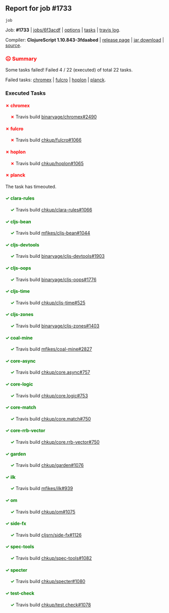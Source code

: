 ## Report for job #1733
```
job
```


Job: **#1733** | [jobs/6f3acdf](https://github.com/cljs-oss/canary/commit/6f3acdf2df18137174b46f6a640f5f272abd9440) | [options](options.edn) | [tasks](tasks.edn) | [travis log](https://travis-ci.org/cljs-oss/canary/builds/765035462).

Compiler: **ClojureScript 1.10.843-3fdaabed** | [release page](https://github.com/cljs-oss/canary/releases/tag/r1.10.843-3fdaabed) | [jar download](https://github.com/cljs-oss/canary/releases/download/r1.10.843-3fdaabed/clojurescript-1.10.843-3fdaabed.jar) | [source](https://github.com/clojure/clojurescript/commit/3fdaabedb1343f434b6cb4f75fa28e748f96eff0).

### <b style='color:red'>☹ Summary</b>

Some tasks failed! Failed 4 / 22 (executed) of total 22 tasks.

Failed tasks: [chromex](#-chromex) | [fulcro](#-fulcro) | [hoplon](#-hoplon) | [planck](#-planck).

### Executed Tasks

#### <b style='color:red'>&#x2717; chromex</b>
&nbsp;&nbsp;&nbsp;&nbsp;<b style='color:red'>&#x2717;</b> Travis build [binaryage/chromex#2490](https://travis-ci.org/binaryage/chromex/builds/765035709)<br>

#### <b style='color:red'>&#x2717; fulcro</b>
&nbsp;&nbsp;&nbsp;&nbsp;<b style='color:red'>&#x2717;</b> Travis build [chkup/fulcro#1066](https://travis-ci.org/chkup/fulcro/builds/765035758)<br>

#### <b style='color:red'>&#x2717; hoplon</b>
&nbsp;&nbsp;&nbsp;&nbsp;<b style='color:red'>&#x2717;</b> Travis build [chkup/hoplon#1065](https://travis-ci.org/chkup/hoplon/builds/765035764)<br>

#### <b style='color:red'>&#x2717; planck</b>
The task has timeouted.

#### <b style='color:green'>&#x2713; clara-rules</b>
&nbsp;&nbsp;&nbsp;&nbsp;<b style='color:green'>&#x2713;</b> Travis build [chkup/clara-rules#1066](https://travis-ci.org/chkup/clara-rules/builds/765035711)<br>

#### <b style='color:green'>&#x2713; cljs-bean</b>
&nbsp;&nbsp;&nbsp;&nbsp;<b style='color:green'>&#x2713;</b> Travis build [mfikes/cljs-bean#1044](https://travis-ci.org/mfikes/cljs-bean/builds/765035713)<br>

#### <b style='color:green'>&#x2713; cljs-devtools</b>
&nbsp;&nbsp;&nbsp;&nbsp;<b style='color:green'>&#x2713;</b> Travis build [binaryage/cljs-devtools#1903](https://travis-ci.org/binaryage/cljs-devtools/builds/765035715)<br>

#### <b style='color:green'>&#x2713; cljs-oops</b>
&nbsp;&nbsp;&nbsp;&nbsp;<b style='color:green'>&#x2713;</b> Travis build [binaryage/cljs-oops#1776](https://travis-ci.org/binaryage/cljs-oops/builds/765035721)<br>

#### <b style='color:green'>&#x2713; cljs-time</b>
&nbsp;&nbsp;&nbsp;&nbsp;<b style='color:green'>&#x2713;</b> Travis build [chkup/cljs-time#525](https://travis-ci.org/chkup/cljs-time/builds/765035727)<br>

#### <b style='color:green'>&#x2713; cljs-zones</b>
&nbsp;&nbsp;&nbsp;&nbsp;<b style='color:green'>&#x2713;</b> Travis build [binaryage/cljs-zones#1403](https://travis-ci.org/binaryage/cljs-zones/builds/765035730)<br>

#### <b style='color:green'>&#x2713; coal-mine</b>
&nbsp;&nbsp;&nbsp;&nbsp;<b style='color:green'>&#x2713;</b> Travis build [mfikes/coal-mine#2827](https://travis-ci.org/mfikes/coal-mine/builds/765035734)<br>

#### <b style='color:green'>&#x2713; core-async</b>
&nbsp;&nbsp;&nbsp;&nbsp;<b style='color:green'>&#x2713;</b> Travis build [chkup/core.async#757](https://travis-ci.org/chkup/core.async/builds/765035742)<br>

#### <b style='color:green'>&#x2713; core-logic</b>
&nbsp;&nbsp;&nbsp;&nbsp;<b style='color:green'>&#x2713;</b> Travis build [chkup/core.logic#753](https://travis-ci.org/chkup/core.logic/builds/765035744)<br>

#### <b style='color:green'>&#x2713; core-match</b>
&nbsp;&nbsp;&nbsp;&nbsp;<b style='color:green'>&#x2713;</b> Travis build [chkup/core.match#750](https://travis-ci.org/chkup/core.match/builds/765035748)<br>

#### <b style='color:green'>&#x2713; core-rrb-vector</b>
&nbsp;&nbsp;&nbsp;&nbsp;<b style='color:green'>&#x2713;</b> Travis build [chkup/core.rrb-vector#750](https://travis-ci.org/chkup/core.rrb-vector/builds/765035754)<br>

#### <b style='color:green'>&#x2713; garden</b>
&nbsp;&nbsp;&nbsp;&nbsp;<b style='color:green'>&#x2713;</b> Travis build [chkup/garden#1076](https://travis-ci.org/chkup/garden/builds/765035809)<br>

#### <b style='color:green'>&#x2713; ilk</b>
&nbsp;&nbsp;&nbsp;&nbsp;<b style='color:green'>&#x2713;</b> Travis build [mfikes/ilk#939](https://travis-ci.org/mfikes/ilk/builds/765035828)<br>

#### <b style='color:green'>&#x2713; om</b>
&nbsp;&nbsp;&nbsp;&nbsp;<b style='color:green'>&#x2713;</b> Travis build [chkup/om#1075](https://travis-ci.org/chkup/om/builds/765035783)<br>

#### <b style='color:green'>&#x2713; side-fx</b>
&nbsp;&nbsp;&nbsp;&nbsp;<b style='color:green'>&#x2713;</b> Travis build [cljsrn/side-fx#1126](https://travis-ci.org/cljsrn/side-fx/builds/765035846)<br>

#### <b style='color:green'>&#x2713; spec-tools</b>
&nbsp;&nbsp;&nbsp;&nbsp;<b style='color:green'>&#x2713;</b> Travis build [chkup/spec-tools#1082](https://travis-ci.org/chkup/spec-tools/builds/765035806)<br>

#### <b style='color:green'>&#x2713; specter</b>
&nbsp;&nbsp;&nbsp;&nbsp;<b style='color:green'>&#x2713;</b> Travis build [chkup/specter#1080](https://travis-ci.org/chkup/specter/builds/765035811)<br>

#### <b style='color:green'>&#x2713; test-check</b>
&nbsp;&nbsp;&nbsp;&nbsp;<b style='color:green'>&#x2713;</b> Travis build [chkup/test.check#1078](https://travis-ci.org/chkup/test.check/builds/765035848)<br>